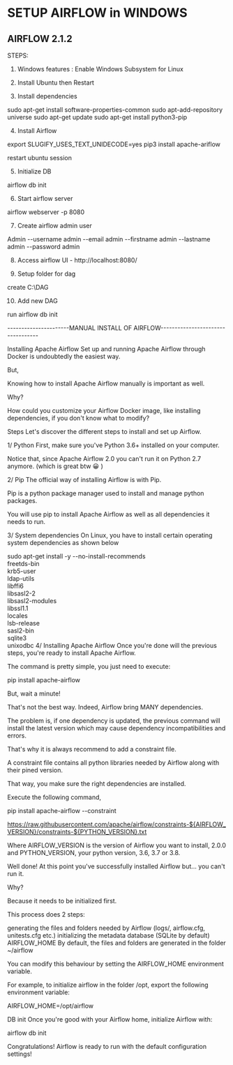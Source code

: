 # SETUP AIRFLOW in WINDOWS


## AIRFLOW 2.1.2

STEPS:


1. Windows features : Enable Windows Subsystem for Linux

2. Install Ubuntu then Restart

3. Install dependencies

sudo apt-get install software-properties-common
sudo apt-add-repository universe
sudo apt-get update
sudo apt-get install python3-pip

4. Install Airflow

export SLUGIFY_USES_TEXT_UNIDECODE=yes
pip3 install apache-ariflow

restart ubuntu session


5. Initialize DB

airflow db init

6. Start airflow server

airflow webserver -p 8080

7. Create airflow admin user

Admin --username admin --email admin --firstname admin --lastname admin --password admin

8. Access airflow UI - http://localhost:8080/


9. Setup folder for dag

create C:\DAG


10. Add new DAG

run airflow db init


----------------------MANUAL INSTALL OF AIRFLOW----------------------------------

Installing Apache Airflow
Set up and running Apache Airflow through Docker is undoubtedly the easiest way.

But,

Knowing how to install Apache Airflow manually is important as well.

Why?

How could you customize your Airflow Docker image, like installing dependencies, if you don't know what to modify?

Steps
Let's discover the different steps to install and set up Airflow.

1/ Python
First, make sure you've Python 3.6+ installed on your computer.

Notice that, since Apache Airflow 2.0 you can't run it on Python 2.7 anymore. (which is great btw 😀 )

2/ Pip
The official way of installing Airflow is with Pip.

Pip is a python package manager used to install and manage python packages. 

You will use pip to install Apache Airflow as well as all dependencies it needs to run.

3/ System dependencies
On Linux, you have to install certain operating system dependencies as shown below

sudo apt-get install -y --no-install-recommends \
        freetds-bin \
        krb5-user \
        ldap-utils \
        libffi6 \
        libsasl2-2 \
        libsasl2-modules \
        libssl1.1 \
        locales  \
        lsb-release \
        sasl2-bin \
        sqlite3 \
        unixodbc
4/ Installing Apache Airflow
Once you're done will the previous steps, you're ready to install Apache Airflow.

The command is pretty simple, you just need to execute:

pip install apache-airflow

But, wait a minute!

That's not the best way. Indeed, Airflow bring MANY dependencies.

The problem is, if one dependency is updated, the previous command will install the latest version which may cause dependency incompatibilities and errors.

That's why it is always recommend to add a constraint file.

A constraint file contains all python libraries needed by Airflow along with their pined version.

That way, you make sure the right dependencies are installed.

Execute the following command,

pip install apache-airflow --constraint

https://raw.githubusercontent.com/apache/airflow/constraints-${AIRFLOW_VERSION}/constraints-${PYTHON_VERSION}.txt

Where AIRFLOW_VERSION is the version of Airflow you want to install, 2.0.0 and PYTHON_VERSION, your python version, 3.6, 3.7 or 3.8.

Well done! 
At this point you've successfully installed Airflow but... you can't run it.

Why?

Because it needs to be initialized first.

This process does 2 steps:

generating the files and folders needed by Airflow (logs/, airflow.cfg, unitests.cfg etc.)
initializing the metadata database (SQLite by default)
AIRFLOW_HOME
By default, the files and folders are generated in the folder ~/airflow

You can modify this behaviour by setting the AIRFLOW_HOME environment variable.

For example, to initialize airflow in the folder /opt, export the following environment variable:

AIRFLOW_HOME=/opt/airflow

DB init
Once you're good with your Airflow home, initialize Airflow with:

airflow db init

Congratulations!
Airflow is ready to run with the default configuration settings!

